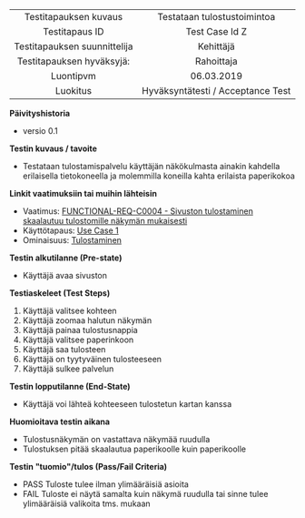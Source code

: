 | | |
|:-:|:-:|
| Testitapauksen kuvaus | Testataan tulostustoimintoa |
| Testitapaus ID | Test Case Id Z |
| Testitapauksen suunnittelija | Kehittäjä | 
| Testitapauksen hyväksyjä: | Rahoittaja |
| Luontipvm | 06.03.2019 |
| Luokitus | Hyväksyntätesti / Acceptance Test |

**Päivityshistoria**

* versio 0.1 

**Testin kuvaus / tavoite**

* Testataan tulostamispalvelu käyttäjän näkökulmasta ainakin kahdella erilaisella tietokoneella ja molemmilla koneilla kahta erilaista paperikokoa

**Linkit vaatimuksiin tai muihin lähteisin**

* Vaatimus: [FUNCTIONAL-REQ-C0004 - Sivuston tulostaminen skaalautuu tulostomille näkymän mukaisesti](02-vaatimusmaarittely/vaatimusmaarittely.md#palveluun-liittyvät-tärkeimmät-toiminnalliset-vaatimukset-functional-requirements) 
* Käyttötapaus: [Use Case 1](usecase.md) 
* Ominaisuus: [Tulostaminen](02-vaatimusmaarittely/vaatimusmaarittely.md#tärkeimmät-tunnistetut-ominaisuudetpiirteet-features) 

**Testin alkutilanne (Pre-state)** 

* Käyttäjä avaa sivuston

**Testiaskeleet (Test Steps)**


1. Käyttäjä valitsee kohteen
2. Käyttäjä zoomaa halutun näkymän
3. Käyttäjä painaa tulostusnappia
4. Käyttäjä valitsee paperinkoon
5. Käyttäjä saa tulosteen
6. Käyttäjä on tyytyväinen tulosteeseen
7. Käyttäjä sulkee palvelun


**Testin lopputilanne (End-State)**

* Käyttäjä voi lähteä kohteeseen tulostetun kartan kanssa

**Huomioitava testin aikana**

* Tulostusnäkymän on vastattava näkymää ruudulla
* Tulostuksen pitää skaalautua paperikoolle kuin paperikoolle


**Testin "tuomio"/tulos (Pass/Fail Criteria)**


* PASS Tuloste tulee ilman ylimääräisiä asioita
* FAIL Tuloste ei näytä samalta kuin näkymä ruudulla tai sinne tulee ylimääräisiä valikoita tms. mukaan


